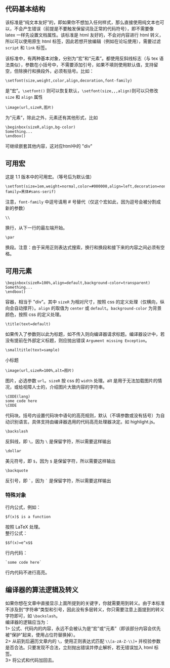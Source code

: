 ## 代码基本结构

该标准是“纯文本友好”的，即如果你不想加入任何样式，那么直接使用纯文本也可以，不会产生错误（前提是不要触发保留词及正常的代码符号），即不需要像 latex 一样先设置文档属性。该标准是 html 友好的，不会对内容进行 html 转义，所以可以使用原生 html 标签，因此若想开放编辑（例如在论坛使用），需要过滤 `script` 和 `link` 标签。

该标准中，有两种基本对象，分别为“宏”和“元素”。都使用反斜线标志（与 tex 语法类似），参数在小括号中，不需要添加引号，如果不填则使用默认值，支持留空，但除换行和换段外，必须有括号。比如：
```
\setfont(size,weight,color,align,decoration,font-family)
```
是“宏”。`\setfont()` 则可以恢复默认，`\setfont(size,,,align)`则可以只修改 `size` 和 `align` 属性
```
\image(url,sizeR,图片)
```
为“元素”，除此之外，元素还有其他形式，比如
```
\beginbox(sizeR,align,bg-color)
Something...
\endbox()
```
可继续嵌套其他内容，这对应html中的 "div"

## 可用宏

这是 1.1 版本中的可用宏。（等号后为默认值）

```
\setfont(size=1em,weight=normal,color=#000000,align=left,decoration=none,font-family=黑体#sans-serif)
```
注意，`font-family` 中逗号请用 # 号替代（仅这个宏如此，因为逗号会被分割成新的参数）
```
\\
```
换行，从下一行的最左端开始。
```
\par
```
换段。注意：由于采用正则表达式搜索，换行和换段和接下来的内容之间必须有空格。
## 可用元素

```
\beginbox(sizeR=100%,align=default,background-color=transparent)
Something...
\endbox()
```
容器，相当于 "div"。其中 `sizeR` 为相对尺寸，按照 css 的定义处理（仅横向，纵向会自动撑开）。`align` 的取值为 `center` 或 `default`。`background-color` 为背景颜色，按照 css 的定义处理。
```
\title(text=default)
```
如果传入了参数则以此为标题，如不传入则向编译器请求标题。编译器设计中，若没有提前在外部定义标题，则应抛出错误 `Argument missing Exception`。
```
\smalltitle(text=sample)
```
小标题
```
\image(url,sizeR=100%,alt=图片)
```
图片，必选参数 `url`。`sizeR` 按 css 的 `width` 处理。alt 是用于无法加载图片的情况，或给视障人士的，介绍图片大致内容的字符串。

```
\CODE(lang)
some code here
\CODE
```
代码块。括号内设置代码块中语句的高亮规则，默认（不填参数或没有括号）为自动识别语言。具体支持由编译器选用的代码高亮处理器决定。如 highlight.js。

```
\backslash
```
反斜线，即 `\`，因为 `\` 是保留字符，所以需要这样输出
```
\dollar
```
美元符号，即 `$`，因为 `$` 是保留字符，所以需要这样输出
```
\backquote
```
反引号，即 `` ` ``，因为 `` ` `` 是保留字符，所以需要这样输出
### 特殊对象
行内公式，例如：
```
$f(x)$ is a function
```
按照 LaTeX 处理。  
整行公式：
```
$$f(x)=e^x$$
```
行内代码：
```
`some code here`
```
行内代码不进行高亮。

## 编译器的算法逻辑及转义
如果你想在文章中直接显示上面所提到的关键字，你就需要用到转义。由于本标准不涉及到“字符串”类型和引号，因此没有多层转义，你只需要注意上面提到的转义字符即可，如 `\backslash`。  
编译器的逻辑应当为：  
1> 公式、代码内的内容，永远不会被认为是“宏”或“元素”（即该部分内容会优先被“保护”起来，使用占位符替换掉）。    
2> 从前到后遍历文章内的 `\`，使用正则表达式匹配 `\\[a-zA-Z-\\]+` 并校验参数是否合法。只要发现不合法，立刻抛出错误并停止解析，若无错误加入 html 标签。  
3> 将公式和代码加回去。
